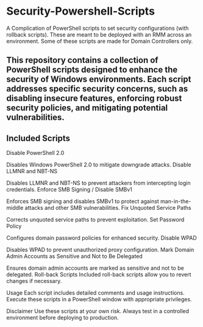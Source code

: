 # Security-Powershell-Scripts
A Complication of PowerShell scripts to set security configurations (with rollback scripts). These are meant to be deployed with an RMM across an environment. Some of these scripts are made for Domain Controllers only. 

## This repository contains a collection of PowerShell scripts designed to enhance the security of Windows environments. Each script addresses specific security concerns, such as disabling insecure features, enforcing robust security policies, and mitigating potential vulnerabilities.

## Included Scripts
Disable PowerShell 2.0

Disables Windows PowerShell 2.0 to mitigate downgrade attacks.
Disable LLMNR and NBT-NS

Disables LLMNR and NBT-NS to prevent attackers from intercepting login credentials.
Enforce SMB Signing / Disable SMBv1

Enforces SMB signing and disables SMBv1 to protect against man-in-the-middle attacks and other SMB vulnerabilities.
Fix Unquoted Service Paths

Corrects unquoted service paths to prevent exploitation.
Set Password Policy

Configures domain password policies for enhanced security.
Disable WPAD

Disables WPAD to prevent unauthorized proxy configuration.
Mark Domain Admin Accounts as Sensitive and Not to Be Delegated

Ensures domain admin accounts are marked as sensitive and not to be delegated.
Roll-back Scripts
Included roll-back scripts allow you to revert changes if necessary.

Usage
Each script includes detailed comments and usage instructions. Execute these scripts in a PowerShell window with appropriate privileges.

Disclaimer
Use these scripts at your own risk. Always test in a controlled environment before deploying to production.
